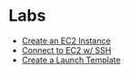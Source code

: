 # Labs

- [Create an EC2 Instance](<Lab - Create an EC2 Instance.md>)
- [Connect to EC2 w/ SSH](<Lab - Connect to EC2 w SSH.md>)
- [Create a Launch Template](<Lab - Create Launch Template.md>)
